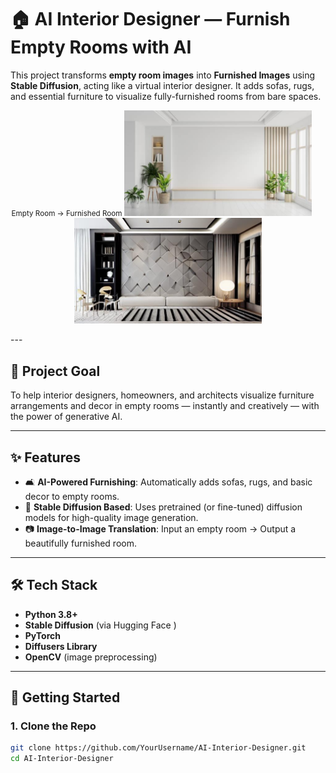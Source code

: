 # 🏠 AI Interior Designer — Furnish Empty Rooms with AI

This project transforms **empty room images** into **Furnished Images** using **Stable Diffusion**, acting like a virtual interior designer. It adds sofas, rugs, and essential furniture to visualize fully-furnished rooms from bare spaces.
 
<p align="center">
<small>Empty Room → Furnished Room</small>  
<img src="uploads/upload_1746687400_istockphoto-1535511484-612x612.jpg" alt="Empty Room" width="300" style="margin-right: 20px;"/>
<img src="generated/redesign_upload_1747472952_upload_1746687400_istockphoto-1535511484-612x612.jpg" alt="Furnished Room" width="300"/>
</p>
---

## 🎯 Project Goal

To help interior designers, homeowners, and architects visualize furniture arrangements and decor in empty rooms — instantly and creatively — with the power of generative AI.

---

## ✨ Features

- 🛋️ **AI-Powered Furnishing**: Automatically adds sofas, rugs, and basic decor to empty rooms.
- 🧠 **Stable Diffusion Based**: Uses pretrained (or fine-tuned) diffusion models for high-quality image generation.
- 📷 **Image-to-Image Translation**: Input an empty room → Output a beautifully furnished room.
---

## 🛠 Tech Stack

- **Python 3.8+**
- **Stable Diffusion** (via Hugging Face )
- **PyTorch**
- **Diffusers Library**
- **OpenCV** (image preprocessing)

---

## 🚀 Getting Started

### 1. Clone the Repo

```bash
git clone https://github.com/YourUsername/AI-Interior-Designer.git
cd AI-Interior-Designer
